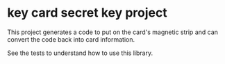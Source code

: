 # key card secret key project

This project generates a code to put on the card's magnetic strip and can convert the code back into card information.

See the tests to understand how to use this library.
